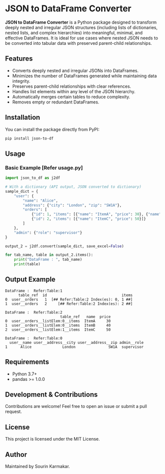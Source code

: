 # JSON to DataFrame Converter

**JSON to DataFrame Converter** is a Python package designed to transform deeply nested and irregular JSON structures (including lists of dictionaries, nested lists, and complex hierarchies) into meaningful, minimal, and effective DataFrames. It is ideal for use cases where nested JSON needs to be converted into tabular data with preserved parent-child relationships.

## Features

- Converts deeply nested and irregular JSONs into DataFrames.
- Minimizes the number of DataFrames generated while maintaining data integrity.
- Preserves parent-child relationships with clear references.
- Handles list elements within any level of the JSON hierarchy.
- Automatically merges certain tables to reduce complexity.
- Removes empty or redundant DataFrames.

## Installation

You can install the package directly from PyPI:

```bash
pip install json-to-df
```

## Usage

### Basic Example [Refer usage.py]

```python
import json_to_df as j2df

# With a dictionary (API output, JSON converted to dictionary)
sample_dict = {
    "user": {
        "name": "Alice",
        "address": {"city": "London", "zip": "SW1A"},
        "orders": [
            {"id": 1, "items": [{"name": "ItemA", "price": 30}, {"name": "ItemB", "price": 40}]},
            {"id": 2, "items": [{"name": "ItemC", "price": 50}]}
        ]
    },
    "admin": {"role": "supervisor"}
}

output_2 = j2df.convert(sample_dict, save_excel=False)

for tab_name, table in output_2.items():
    print("DataFrame : ", tab_name)
    print(table)

```

## Output Example

```
DataFrame :  Refer:Table:1
      table_ref  id                                  items
0  user__orders   1  [## Refer:Table:2 Index(es): 0, 1 ##]
1  user__orders   2     [## Refer:Table:2 Index(es): 2 ##]

DataFrame :  Refer:Table:2
                         table_ref   name  price
0  user__orders__listElem:0__items  ItemA     30
1  user__orders__listElem:0__items  ItemB     40
2  user__orders__listElem:1__items  ItemC     50

DataFrame :  Refer:Table:0
  user__name user__address__city user__address__zip admin__role
1      Alice              London               SW1A  supervisor
```

## Requirements

- Python 3.7+
- pandas >= 1.0.0

## Development & Contributions

Contributions are welcome! Feel free to open an issue or submit a pull request.

## License

This project is licensed under the MIT License.

## Author

Maintained by Sourin Karmakar.
